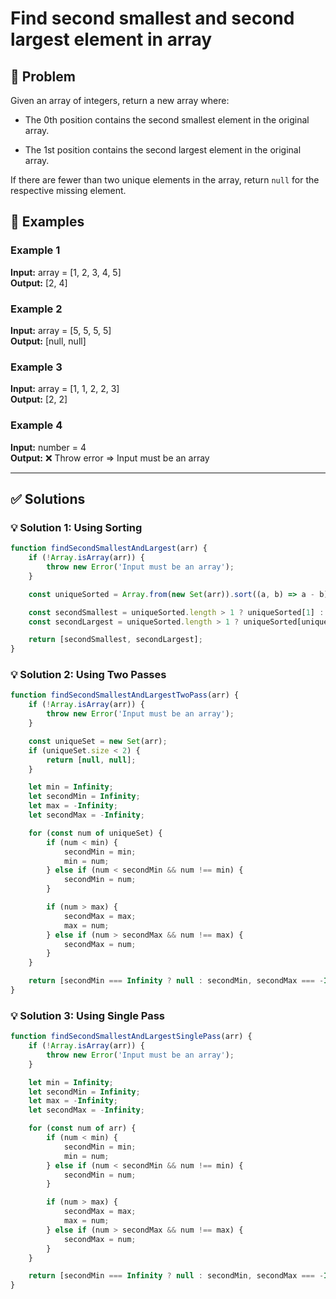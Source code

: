 # Find second smallest and second largest element in array

## 📝 Problem

Given an array of integers, return a new array where:

*   The 0th position contains the second smallest element in the original array.
    
*   The 1st position contains the second largest element in the original array.
    

If there are fewer than two unique elements in the array, return `null` for the respective missing element.


## 📌 Examples

### Example 1

**Input:** array = [1, 2, 3, 4, 5]  
**Output:** [2, 4]

### Example 2

**Input:** array = [5, 5, 5, 5]  
**Output:** [null, null]

### Example 3

**Input:** array = [1, 1, 2, 2, 3]  
**Output:** [2, 2]

### Example 4

**Input:** number = 4  
**Output:** ❌ Throw error => Input must be an array

---

## ✅ Solutions

### 💡 Solution 1: Using Sorting

```javascript
function findSecondSmallestAndLargest(arr) {
    if (!Array.isArray(arr)) {
        throw new Error('Input must be an array');
    }

    const uniqueSorted = Array.from(new Set(arr)).sort((a, b) => a - b);

    const secondSmallest = uniqueSorted.length > 1 ? uniqueSorted[1] : null;
    const secondLargest = uniqueSorted.length > 1 ? uniqueSorted[uniqueSorted.length - 2] : null;

    return [secondSmallest, secondLargest];
}
```

### 💡 Solution 2: Using Two Passes

```javascript
function findSecondSmallestAndLargestTwoPass(arr) {
    if (!Array.isArray(arr)) {
        throw new Error('Input must be an array');
    }

    const uniqueSet = new Set(arr);
    if (uniqueSet.size < 2) {
        return [null, null];
    }

    let min = Infinity;
    let secondMin = Infinity;
    let max = -Infinity;
    let secondMax = -Infinity;

    for (const num of uniqueSet) {
        if (num < min) {
            secondMin = min;
            min = num;
        } else if (num < secondMin && num !== min) {
            secondMin = num;
        }

        if (num > max) {
            secondMax = max;
            max = num;
        } else if (num > secondMax && num !== max) {
            secondMax = num;
        }
    }

    return [secondMin === Infinity ? null : secondMin, secondMax === -Infinity ? null : secondMax];
}
```

### 💡 Solution 3: Using Single Pass

```javascript
function findSecondSmallestAndLargestSinglePass(arr) {
    if (!Array.isArray(arr)) {
        throw new Error('Input must be an array');
    }

    let min = Infinity;
    let secondMin = Infinity;
    let max = -Infinity;
    let secondMax = -Infinity;

    for (const num of arr) {
        if (num < min) {
            secondMin = min;
            min = num;
        } else if (num < secondMin && num !== min) {
            secondMin = num;
        }

        if (num > max) {
            secondMax = max;
            max = num;
        } else if (num > secondMax && num !== max) {
            secondMax = num;
        }
    }

    return [secondMin === Infinity ? null : secondMin, secondMax === -Infinity ? null : secondMax];
}
```